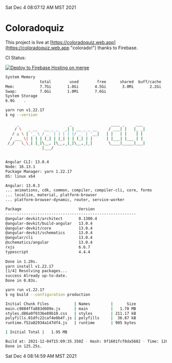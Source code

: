 Sat Dec  4 08:07:12 AM MST 2021

# Coloradoquiz


This project is live at [https://coloradoquiz.web.app](https://coloradoquiz.web.app "colorado!") thanks to Firebase.

CI Status: 

[![Deploy to Firebase Hosting on merge](https://github.com/teamkushal/coloradoquiz/actions/workflows/firebase-hosting-merge.yml/badge.svg)](https://github.com/teamkushal/coloradoquiz/actions/workflows/firebase-hosting-merge.yml)

```bash
System Memory
               total        used        free      shared  buff/cache   available
Mem:           7.7Gi       1.0Gi       4.5Gi       3.0Mi       2.2Gi       6.2Gi
Swap:          7.6Gi       1.0Mi       7.6Gi
System Storage
6.9G	.
```
```bash
yarn run v1.22.17
$ ng --version

     _                      _                 ____ _     ___
    / \   _ __   __ _ _   _| | __ _ _ __     / ___| |   |_ _|
   / △ \ | '_ \ / _` | | | | |/ _` | '__|   | |   | |    | |
  / ___ \| | | | (_| | |_| | | (_| | |      | |___| |___ | |
 /_/   \_\_| |_|\__, |\__,_|_|\__,_|_|       \____|_____|___|
                |___/
    

Angular CLI: 13.0.4
Node: 16.13.1
Package Manager: yarn 1.22.17
OS: linux x64

Angular: 13.0.3
... animations, cdk, common, compiler, compiler-cli, core, forms
... localize, material, platform-browser
... platform-browser-dynamic, router, service-worker

Package                         Version
---------------------------------------------------------
@angular-devkit/architect       0.1300.4
@angular-devkit/build-angular   13.0.4
@angular-devkit/core            13.0.4
@angular-devkit/schematics      13.0.4
@angular/cli                    13.0.4
@schematics/angular             13.0.4
rxjs                            6.6.7
typescript                      4.4.4
    
Done in 1.20s.
yarn install v1.22.17
[1/4] Resolving packages...
success Already up-to-date.
Done in 0.83s.
```
```bash
yarn run v1.22.17
$ ng build --configuration production

Initial Chunk Files           | Names         |      Size
main.c9884ffa883d609e.js      | main          |   1.70 MB
styles.d86a0f9336e89b10.css   | styles        | 211.17 kB
polyfills.01dfc22caf4e0b4f.js | polyfills     |  36.87 kB
runtime.f52a82934a147df4.js   | runtime       | 905 bytes

| Initial Total |   1.95 MB

Build at: 2021-12-04T15:09:35.350Z - Hash: 9f1601fcf8da5682 - Time: 120007ms
Done in 125.25s.
```
Sat Dec  4 08:14:59 AM MST 2021
